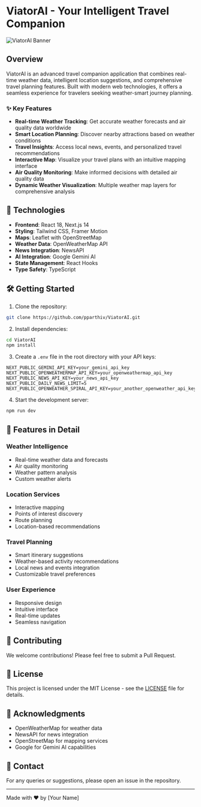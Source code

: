# ViatorAI - Your Intelligent Travel Companion

![ViatorAI Banner](https://images.unsplash.com/photo-1488085061387-422e29b40080?ixlib=rb-1.2.1&auto=format&fit=crop&w=1200&q=80)

## Overview

ViatorAI is an advanced travel companion application that combines real-time weather data, intelligent location suggestions, and comprehensive travel planning features. Built with modern web technologies, it offers a seamless experience for travelers seeking weather-smart journey planning.

### ✨ Key Features

- **Real-time Weather Tracking**: Get accurate weather forecasts and air quality data worldwide
- **Smart Location Planning**: Discover nearby attractions based on weather conditions
- **Travel Insights**: Access local news, events, and personalized travel recommendations
- **Interactive Map**: Visualize your travel plans with an intuitive mapping interface
- **Air Quality Monitoring**: Make informed decisions with detailed air quality data
- **Dynamic Weather Visualization**: Multiple weather map layers for comprehensive analysis

## 🚀 Technologies

- **Frontend**: React 18, Next.js 14
- **Styling**: Tailwind CSS, Framer Motion
- **Maps**: Leaflet with OpenStreetMap
- **Weather Data**: OpenWeatherMap API
- **News Integration**: NewsAPI
- **AI Integration**: Google Gemini AI
- **State Management**: React Hooks
- **Type Safety**: TypeScript

## 🛠️ Getting Started

1. Clone the repository:
```bash
git clone https://github.com/pparthiv/ViatorAI.git
```

2. Install dependencies:
```bash
cd ViatorAI
npm install
```

3. Create a `.env` file in the root directory with your API keys:
```env
NEXT_PUBLIC_GEMINI_API_KEY=your_gemini_api_key
NEXT_PUBLIC_OPENWEATHERMAP_API_KEY=your_openweathermap_api_key
NEXT_PUBLIC_NEWS_API_KEY=your_news_api_key
NEXT_PUBLIC_DAILY_NEWS_LIMIT=5
NEXT_PUBLIC_OPENWEATHER_SPIRAL_API_KEY=your_another_openweather_api_key
```

4. Start the development server:
```bash
npm run dev
```

## 🌟 Features in Detail

### Weather Intelligence
- Real-time weather data and forecasts
- Air quality monitoring
- Weather pattern analysis
- Custom weather alerts

### Location Services
- Interactive mapping
- Points of interest discovery
- Route planning
- Location-based recommendations

### Travel Planning
- Smart itinerary suggestions
- Weather-based activity recommendations
- Local news and events integration
- Customizable travel preferences

### User Experience
- Responsive design
- Intuitive interface
- Real-time updates
- Seamless navigation

## 🤝 Contributing

We welcome contributions! Please feel free to submit a Pull Request.

## 📝 License

This project is licensed under the MIT License - see the [LICENSE](LICENSE) file for details.

## 🙏 Acknowledgments

- OpenWeatherMap for weather data
- NewsAPI for news integration
- OpenStreetMap for mapping services
- Google for Gemini AI capabilities

## 📧 Contact

For any queries or suggestions, please open an issue in the repository.

---

Made with ❤️ by [Your Name]
